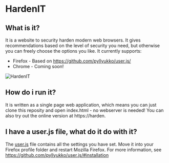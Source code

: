 # HardenIT

## What is it?
It is a website to security harden modern web browsers. It gives recommendations based on the level of security you need, but otherwise you can freely choose the options you like. It currently supports:
* Firefox - Based on https://github.com/pyllyukko/user.js/
* Chrome - Coming soon!

![HardenIT](https://user-images.githubusercontent.com/657616/27014000-59428e40-4eef-11e7-86a7-b2ec9c631a41.PNG)

## How do i run it?
It is written as a single page web application, which means you can just clone this reposity and open index.html - no webserver is needed! You can also try out the online version at https://harden.

## I have a user.js file, what do it do with it?
The [user.js](http://kb.mozillazine.org/User.js_file) file contains all the settings you have set. Move it into your Firefox profile folder and restart Mozilla Firefox. For more information, see https://github.com/pyllyukko/user.js/#installation
